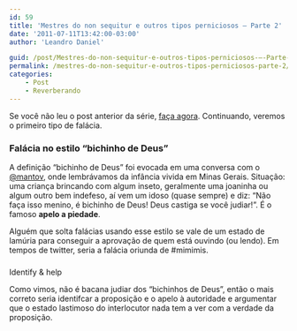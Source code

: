 ```yaml
---
id: 59
title: 'Mestres do non sequitur e outros tipos perniciosos – Parte 2'
date: '2011-07-11T13:42:00-03:00'
author: 'Leandro Daniel'

guid: /post/Mestres-do-non-sequitur-e-outros-tipos-perniciosos-–-Parte-2.aspx
permalink: /mestres-do-non-sequitur-e-outros-tipos-perniciosos-parte-2/
categories:
    - Post
    - Reverberando
---
```


Se você não leu o post anterior da série, [faça agora](http://www.leandrodaniel.com/post/Mestres-do-non-sequitur-e-outros-tipos-perniciosos-–-Parte-1). Continuando, veremos o primeiro tipo de falácia.

### Falácia no estilo “bichinho de Deus”

A definição “bichinho de Deus” foi evocada em uma conversa com o [@mantov](http://twitter.com/mantov), onde lembrávamos da infância vivida em Minas Gerais. Situação: uma criança brincando com algum inseto, geralmente uma joaninha ou algum outro bem indefeso, aí vem um idoso (quase sempre) e diz: “Não faça isso menino, é bichinho de Deus! Deus castiga se você judiar!”. É o famoso **apelo a piedade**.

Alguém que solta falácias usando esse estilo se vale de um estado de lamúria para conseguir a aprovação de quem está ouvindo (ou lendo). Em tempos de twitter, seria a falácia oriunda de #mimimis.

### <span class="hps" title="Click for alternate translations">  
Identify</span> <span class="hps" title="Click for alternate translations">&amp;</span> <span class="hps" title="Click for alternate translations">help</span>

Como vimos, não é bacana judiar dos “bichinhos de Deus”, então o mais correto seria identifcar a proposição e o apelo à autoridade e argumentar que o estado lastimoso do interlocutor nada tem a ver com a verdade da proposição.